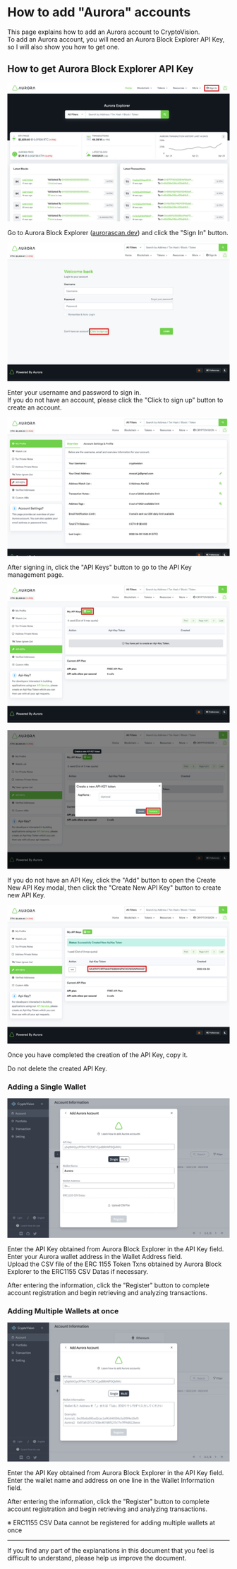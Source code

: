 # How to add "Aurora" accounts

This page explains how to add an Aurora account to CryptoVision.  
To add an Aurora account, you will need an Aurora Block Explorer API Key, so I will also show you how to get one.

## How to get Aurora Block Explorer API Key

![](../assets/img/aurorascan-apikey-1.jpg)

Go to Aurora Block Explorer ([aurorascan.dev](https://aurorascan.dev)) and click the "Sign In" button.

![](../assets/img/aurorascan-apikey-2.jpg)

Enter your username and password to sign in.  
If you do not have an account, please click the "Click to sign up" button to create an account.

![](../assets/img/aurorascan-apikey-3.jpg)

After signing in, click the "API Keys" button to go to the API Key management page.

![](../assets/img/aurorascan-apikey-4.jpg)

![](../assets/img/aurorascan-apikey-5.jpg)

If you do not have an API Key, click the "Add" button to open the Create New API Key modal, then click the "Create New API Key" button to create new API Key.

![](../assets/img/aurorascan-apikey-6.jpg)

Once you have completed the creation of the API Key, copy it.

Do not delete the created API Key.

### Adding a Single Wallet

![](../assets/img/account-chain-aurora-1.jpg)

Enter the API Key obtained from Aurora Block Explorer in the API Key field.  
Enter your Aurora wallet address in the Wallet Address field.  
Upload the CSV file of the ERC 1155 Token Txns obtained by Aurora Block Explorer to the ERC1155 CSV Datas if necessary.

After entering the information, click the "Register" button to complete account registration and begin retrieving and analyzing transactions.

### Adding Multiple Wallets at once

![](../assets/img/account-chain-aurora-2.jpg)

Enter the API Key obtained from Aurora Block Explorer in the API Key field.  
Enter the wallet name and address on one line in the Wallet Information field.

After entering the information, click the "Register" button to complete account registration and begin retrieving and analyzing transactions.

※ ERC1155 CSV Data cannot be registered for adding multiple wallets at once

---

If you find any part of the explanations in this document that you feel is difficult to understand, please help us improve the document.
